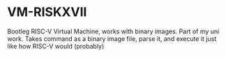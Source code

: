 # VM-RISKXVII
Bootleg RISC-V Virtual Machine, works with binary images.
Part of my uni work.
Takes command as a binary image file, parse it, and execute it just like how RISC-V would (probably)
